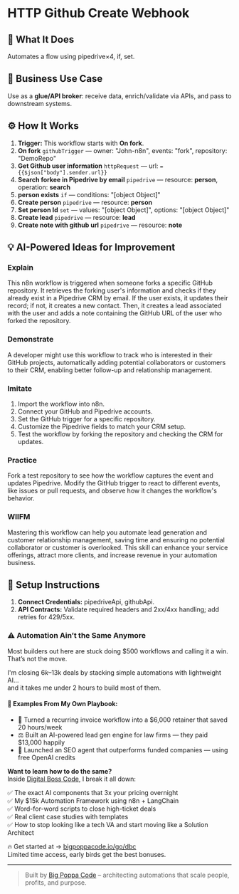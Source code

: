 # HTTP Github Create Webhook
  ## 🚀 What It Does
  Automates a flow using pipedrive×4, if, set.
  
  ## 💼 Business Use Case
  Use as a **glue/API broker**: receive data, enrich/validate via APIs, and pass to downstream systems.
  
  ## ⚙️ How It Works
  1. **Trigger:** This workflow starts with **On fork**.
  2. **On fork** `githubTrigger` — owner: "John-n8n", events: "fork", repository: "DemoRepo"
3. **Get Github user information** `httpRequest` — url: `={{$json["body"].sender.url}}`
4. **Search forkee in Pipedrive by email** `pipedrive` — resource: **person**, operation: **search**
5. **person exists** `if` — conditions: "[object Object]"
6. **Create person** `pipedrive` — resource: **person**
7. **Set person Id** `set` — values: "[object Object]", options: "[object Object]"
8. **Create lead** `pipedrive` — resource: **lead**
9. **Create note with github url** `pipedrive` — resource: **note**
  
  ## 💡 AI-Powered Ideas for Improvement
  ### Explain
This n8n workflow is triggered when someone forks a specific GitHub repository. It retrieves the forking user's information and checks if they already exist in a Pipedrive CRM by email. If the user exists, it updates their record; if not, it creates a new contact. Then, it creates a lead associated with the user and adds a note containing the GitHub URL of the user who forked the repository.

### Demonstrate
A developer might use this workflow to track who is interested in their GitHub projects, automatically adding potential collaborators or customers to their CRM, enabling better follow-up and relationship management.

### Imitate
1. Import the workflow into n8n.
2. Connect your GitHub and Pipedrive accounts.
3. Set the GitHub trigger for a specific repository.
4. Customize the Pipedrive fields to match your CRM setup.
5. Test the workflow by forking the repository and checking the CRM for updates.

### Practice
Fork a test repository to see how the workflow captures the event and updates Pipedrive. Modify the GitHub trigger to react to different events, like issues or pull requests, and observe how it changes the workflow's behavior.

### WIIFM
Mastering this workflow can help you automate lead generation and customer relationship management, saving time and ensuring no potential collaborator or customer is overlooked. This skill can enhance your service offerings, attract more clients, and increase revenue in your automation business.
  
  ## 🔧 Setup Instructions
  1. **Connect Credentials:** pipedriveApi, githubApi.
2. **API Contracts:** Validate required headers and 2xx/4xx handling; add retries for 429/5xx.
  
### ⚠️ Automation Ain’t the Same Anymore

Most builders out here are stuck doing $500 workflows and calling it a win.  
That’s not the move.  

I'm closing $6k–$13k deals by stacking simple automations with lightweight AI...  
and it takes me under 2 hours to build most of them.

#### 🧠 Examples From My Own Playbook:
- 🔁 Turned a recurring invoice workflow into a $6,000 retainer that saved 20 hours/week  
- ⚖️ Built an AI-powered lead gen engine for law firms — they paid $13,000 happily  
- 🚀 Launched an SEO agent that outperforms funded companies — using free OpenAI credits  

**Want to learn how to do the same?**  
Inside [Digital Boss Code](https://bigpoppacode.io/go/dbc), I break it all down:

✅ The exact AI components that 3x your pricing overnight  
✅ My $15k Automation Framework using n8n + LangChain  
✅ Word-for-word scripts to close high-ticket deals  
✅ Real client case studies with templates  
✅ How to stop looking like a tech VA and start moving like a Solution Architect  

🔥 Get started at → [bigpoppacode.io/go/dbc](https://bigpoppacode.io/go/dbc)  
Limited time access, early birds get the best bonuses.

---
> Built by [Big Poppa Code](https://bigpoppacode.io) – architecting automations that scale people, profits, and purpose.
  